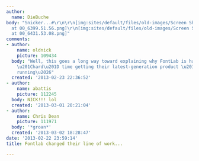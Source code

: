 ```yaml
---
author:
  name: DieBuche
body: "Snicker...#\r\n\r\n[img:sites/default/files/old-images/Screen Shot 2013-02-23
  at 00_6399.51.56.png]\r\n[img:sites/default/files/old-images/Screen Shot 2013-02-23
  at 00_6431.53.08.png]"
comments:
- author:
    name: oldnick
    picture: 109434
  body: "Well, this goes a long way toward explaining why FontLab is having such a
    \u201Chard\u201D time getting their latest-generation product \u201Cup\u201D and
    running\u2026"
  created: '2013-02-23 22:36:52'
- author:
    name: abattis
    picture: 112245
  body: NICK!!! lol
  created: '2013-03-01 20:21:04'
- author:
    name: Chris Dean
    picture: 111971
  body: '*groan*'
  created: '2013-03-02 18:28:47'
date: '2013-02-22 23:59:14'
title: Fontlab changed their line of work...

---
```

